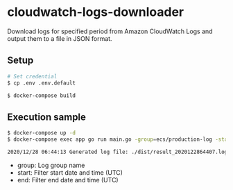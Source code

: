 # cloudwatch-logs-downloader

Download logs for specified period from Amazon CloudWatch Logs and output them to a file in JSON format.

## Setup

```bash
# Set credential
$ cp .env .env.default

$ docker-compose build
```

## Execution sample

```bash
$ docker-compose up -d
$ docker-compose exec app go run main.go -group=ecs/production-log -start="2020-12-27 15:59:00" -end="2020-12-27 15:59:59"

2020/12/28 06:44:13 Generated log file: ./dist/result_2020122864407.log
```

* group: Log group name
* start: Filter start date and time (UTC)
* end: Filter end date and time (UTC)

